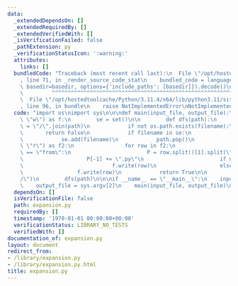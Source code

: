 ```yaml
---
data:
  _extendedDependsOn: []
  _extendedRequiredBy: []
  _extendedVerifiedWith: []
  _isVerificationFailed: false
  _pathExtension: py
  _verificationStatusIcon: ':warning:'
  attributes:
    links: []
  bundledCode: "Traceback (most recent call last):\n  File \"/opt/hostedtoolcache/Python/3.11.4/x64/lib/python3.11/site-packages/onlinejudge_verify/documentation/build.py\"\
    , line 71, in _render_source_code_stat\n    bundled_code = language.bundle(stat.path,\
    \ basedir=basedir, options={'include_paths': [basedir]}).decode()\n          \
    \         ^^^^^^^^^^^^^^^^^^^^^^^^^^^^^^^^^^^^^^^^^^^^^^^^^^^^^^^^^^^^^^^^^^^^^^^^^^^^^^^^^\n\
    \  File \"/opt/hostedtoolcache/Python/3.11.4/x64/lib/python3.11/site-packages/onlinejudge_verify/languages/python.py\"\
    , line 96, in bundle\n    raise NotImplementedError\nNotImplementedError\n"
  code: "import os\nimport sys\n\n\ndef main(input_file, output_file):\n    with open(output_file,\
    \ \"w\") as f:\n        se = set()\n\n        def dfs(path):\n            filename\
    \ = \"/\".join(path)\n            if not os.path.exists(filename):\n         \
    \       return False\n            if filename in se:\n                return True\n\
    \            se.add(filename)\n            path.pop()\n            with open(filename,\
    \ \"r\") as f2:\n                for row in f2:\n                    if row[:4]\
    \ == \"from\":\n                        P = row.split()[1].split(\".\")\n    \
    \                    P[-1] += \".py\"\n                        if not dfs(P):\n\
    \                            f.write(row)\n                    else:\n       \
    \                 f.write(row)\n            return True\n\n        path = input_file.split(\"\
    /\")\n        dfs(path)\n\n\nif __name__ == \"__main__\":\n    input_file = sys.argv[1]\n\
    \    output_file = sys.argv[2]\n    main(input_file, output_file)\n"
  dependsOn: []
  isVerificationFile: false
  path: expansion.py
  requiredBy: []
  timestamp: '1970-01-01 00:00:00+00:00'
  verificationStatus: LIBRARY_NO_TESTS
  verifiedWith: []
documentation_of: expansion.py
layout: document
redirect_from:
- /library/expansion.py
- /library/expansion.py.html
title: expansion.py
---
```

